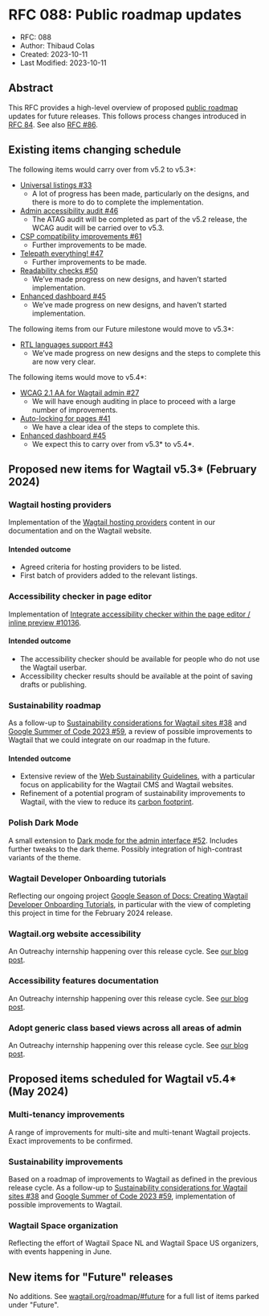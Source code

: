 # RFC 088: Public roadmap updates

- RFC: 088
- Author: Thibaud Colas
- Created: 2023-10-11
- Last Modified: 2023-10-11

## Abstract

This RFC provides a high-level overview of proposed [public roadmap](https://github.com/wagtail/roadmap) updates for future releases. This follows process changes introduced in [RFC 84](https://github.com/wagtail/rfcs/pull/84). See also [RFC #86](086-roadmap-updates.md).

## Existing items changing schedule

The following items would carry over from v5.2 to v5.3\*:

- [Universal listings #33](https://github.com/wagtail/roadmap/issues/33)
  - A lot of progress has been made, particularly on the designs, and there is more to do to complete the implementation.
- [Admin accessibility audit #46](https://github.com/wagtail/roadmap/issues/46)
  - The ATAG audit will be completed as part of the v5.2 release, the WCAG audit will be carried over to v5.3.
- [CSP compatibility improvements #61](https://github.com/wagtail/roadmap/issues/61)
  - Further improvements to be made.
- [Telepath everything! #47](https://github.com/wagtail/roadmap/issues/47)
  - Further improvements to be made.
- [Readability checks #50](https://github.com/wagtail/roadmap/issues/50)
  - We’ve made progress on new designs, and haven’t started implementation.
- [Enhanced dashboard #45](https://github.com/wagtail/roadmap/issues/45)
  - We’ve made progress on new designs, and haven’t started implementation.

The following items from our Future milestone would move to v5.3\*:

- [RTL languages support #43](https://github.com/wagtail/roadmap/issues/43)
  - We’ve made progress on new designs and the steps to complete this are now very clear.

The following items would move to v5.4\*:

- [WCAG 2.1 AA for Wagtail admin #27](https://github.com/wagtail/roadmap/issues/27)
  - We will have enough auditing in place to proceed with a large number of improvements.
- [Auto-locking for pages #41](https://github.com/wagtail/roadmap/issues/41)
  - We have a clear idea of the steps to complete this.
- [Enhanced dashboard #45](https://github.com/wagtail/roadmap/issues/45)
  - We expect this to carry over from v5.3\* to v5.4\*.

## Proposed new items for Wagtail v5.3\* (February 2024)

### Wagtail hosting providers

Implementation of the [Wagtail hosting providers](https://github.com/wagtail/wagtail/wiki/Wagtail-Hosting-Providers) content in our documentation and on the Wagtail website.

#### Intended outcome

- Agreed criteria for hosting providers to be listed.
- First batch of providers added to the relevant listings.

### Accessibility checker in page editor

Implementation of [Integrate accessibility checker within the page editor / inline preview #10136](https://github.com/wagtail/wagtail/issues/10136).

#### Intended outcome

- The accessibility checker should be available for people who do not use the Wagtail userbar.
- Accessibility checker results should be available at the point of saving drafts or publishing.

### Sustainability roadmap

As a follow-up to [Sustainability considerations for Wagtail sites #38](https://github.com/wagtail/roadmap/issues/38) and [Google Summer of Code 2023 #59](https://github.com/wagtail/roadmap/issues/59), a review of possible improvements to Wagtail that we could integrate on our roadmap in the future.

#### Intended outcome

- Extensive review of the [Web Sustainability Guidelines](https://w3c.github.io/sustyweb/), with a particular focus on applicability for the Wagtail CMS and Wagtail websites.
- Refinement of a potential program of sustainability improvements to Wagtail, with the view to reduce its [carbon footprint](http://wagtail.org/sustainability/).

### Polish Dark Mode

A small extension to [Dark mode for the admin interface #52](https://github.com/wagtail/roadmap/issues/52). Includes further tweaks to the dark theme. Possibly integration of high-contrast variants of the theme.

### Wagtail Developer Onboarding tutorials

Reflecting our ongoing project [Google Season of Docs: Creating Wagtail Developer Onboarding Tutorials](https://wagtail.org/blog/google-season-of-docs-creating-wagtail-developer-onboarding-tutorials/), in particular with the view of completing this project in time for the February 2024 release.

### Wagtail.org website accessibility

An Outreachy internship happening over this release cycle. See [our blog post](https://wagtail.org/blog/our-outreachy-projects-in-2023/).

### Accessibility features documentation

An Outreachy internship happening over this release cycle. See [our blog post](https://wagtail.org/blog/our-outreachy-projects-in-2023/).

### Adopt generic class based views across all areas of admin

An Outreachy internship happening over this release cycle. See [our blog post](https://wagtail.org/blog/our-outreachy-projects-in-2023/).

## Proposed items scheduled for Wagtail v5.4\* (May 2024)

### Multi-tenancy improvements

A range of improvements for multi-site and multi-tenant Wagtail projects. Exact improvements to be confirmed.

### Sustainability improvements

Based on a roadmap of improvements to Wagtail as defined in the previous release cycle. As a follow-up to [Sustainability considerations for Wagtail sites #38](https://github.com/wagtail/roadmap/issues/38) and [Google Summer of Code 2023 #59](https://github.com/wagtail/roadmap/issues/59), implementation of possible improvements to Wagtail.

### Wagtail Space organization

Reflecting the effort of Wagtail Space NL and Wagtail Space US organizers, with events happening in June.

## New items for "Future" releases

No additions. See [wagtail.org/roadmap/#future](https://wagtail.org/roadmap/#future) for a full list of items parked under "Future".
